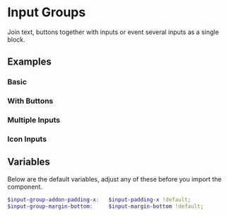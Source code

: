 # Input Groups

Join text, buttons together with inputs or event several inputs as a single block.

## Examples

### Basic

<script async src="//jsfiddle.net/karmacss/864dysra/embed/html,result/"></script>

### With Buttons 

<script async src="//jsfiddle.net/karmacss/k91rf7uq/embed/html,result/"></script>

### Multiple Inputs

<script async src="//jsfiddle.net/karmacss/wkyfr5nj/embed/html,result/"></script>

### Icon Inputs

<script async src="//jsfiddle.net/karmacss/az3bcd9f/embed/html,result/"></script>

## Variables

Below are the default variables, adjust any of these before you import the component.

```scss
$input-group-addon-padding-x:   $input-padding-x !default;
$input-group-margin-bottom:     $input-margin-bottom !default;
```